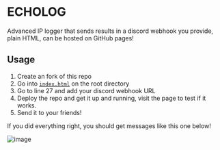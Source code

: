 # ECHOLOG
Advanced IP logger that sends results in a discord webhook you provide, plain HTML, can be hosted on GitHub pages!

## Usage

1. Create an fork of this repo
2. Go into [`index.html`](https://github.com/3kh0/echolog/blob/main/index.html) on the root directory
3. Go to line 27 and add your discord webhook URL
4. Deploy the repo and get it up and running, visit the page to test if it works.
5. Send it to your friends!

If you did everything right, you should get messages like this one below!

![image](https://user-images.githubusercontent.com/58097612/187570681-cc4d17f3-2f3a-4b8a-9432-ec7ca6637a63.png)
